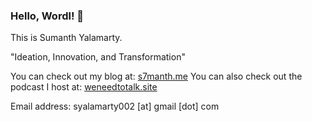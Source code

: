 ### Hello, Wordl! 👋

This is Sumanth Yalamarty. 

"Ideation, Innovation, and Transformation" 

You can check out my blog at: [s7manth.me](https://s7manth.me)
You can also check out the podcast I host at: [weneedtotalk.site](https://www.weneedtotalk.site)

Email address: syalamarty002 [at] gmail [dot] com

<!--
**s7manth/s7manth** is a ✨ _special_ ✨ repository because its `README.md` (this file) appears on your GitHub profile.

Here are some ideas to get you started:

- 🔭 I’m currently working on ...
- 🌱 I’m currently learning ...
- 👯 I’m looking to collaborate on ...
- 🤔 I’m looking for help with ...
- 💬 Ask me about ...
- 📫 How to reach me: ...
- 😄 Pronouns: ...
- ⚡ Fun fact: ...
-->
